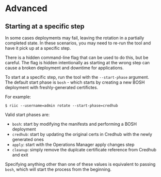 # Advanced

## Starting at a specific step

In some cases deployments may fail, leaving the rotation in a partially
completed state. In these scenarios, you may need to re-run the tool and have it
pick up at a specific step.

There is a hidden command-line flag that can be used to do this, but be careful.
The flag is hidden intentionally as starting at the wrong step can cause a
broken deployment and downtime for applications.

To start at a specific step, run the tool with the `--start-phase` argument. The
default start phase is `bosh` - which starts by creating a new BOSH deployment
with freshly-generated certifictes.

For example:

```
$ riic --username=admin rotate --start-phase=credhub
```

Valid start phases are:

- `bosh`: start by modifying the manifests and performing a BOSH deployment
- `credhub`: start by updating the original certs in Credhub with the newly
  generated ones
- `apply`: start with the Operations Manager apply changes step
- `cleanup`: simply remove the duplcate certificate reference from Credhub and
  exit

Specifying anything other than one of these values is equivalent to passing
`bosh`, which will start the process from the beginning.
